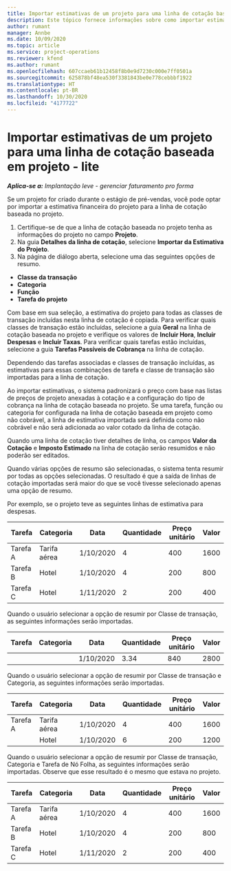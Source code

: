 ```yaml
---
title: Importar estimativas de um projeto para uma linha de cotação baseada em projeto - lite
description: Este tópico fornece informações sobre como importar estimativas de um projeto para uma linha de cotação.
author: rumant
manager: Annbe
ms.date: 10/09/2020
ms.topic: article
ms.service: project-operations
ms.reviewer: kfend
ms.author: rumant
ms.openlocfilehash: 607ccaeb61b12458f8b0e9d7230c000e7ff0501a
ms.sourcegitcommit: 625878bf48ea530f3381843be0e778cebbbf1922
ms.translationtype: HT
ms.contentlocale: pt-BR
ms.lasthandoff: 10/30/2020
ms.locfileid: "4177722"
---
```

# <a name="import-estimates-for-a-project-to-a-project-based-quote-line---lite"></a>Importar estimativas de um projeto para uma linha de cotação baseada em projeto - lite

_**Aplica-se a:** Implantação leve - gerenciar faturamento pro forma_

Se um projeto for criado durante o estágio de pré-vendas, você pode optar por importar a estimativa financeira do projeto para a linha de cotação baseada no projeto.

1. Certifique-se de que a linha de cotação baseada no projeto tenha as informações do projeto no campo **Projeto**.
2. Na guia **Detalhes da linha de cotação**, selecione **Importar da Estimativa do Projeto**.
3. Na página de diálogo aberta, selecione uma das seguintes opções de resumo.

  - **Classe da transação**
  - **Categoria**
  - **Função** 
  - **Tarefa do projeto**

Com base em sua seleção, a estimativa do projeto para todas as classes de transação incluídas nesta linha de cotação é copiada. Para verificar quais classes de transação estão incluídas, selecione a guia **Geral** na linha de cotação baseada no projeto e verifique os valores de **Incluir Hora**, **Incluir Despesas** e **Incluir Taxas**.  Para verificar quais tarefas estão incluídas, selecione a guia **Tarefas Passíveis de Cobrança** na linha de cotação.

Dependendo das tarefas associadas e classes de transação incluídas, as estimativas para essas combinações de tarefa e classe de transação são importadas para a linha de cotação.

Ao importar estimativas, o sistema padronizará o preço com base nas listas de preços de projeto anexadas à cotação e a configuração do tipo de cobrança na linha de cotação baseada no projeto. Se uma tarefa, função ou categoria for configurada na linha de cotação baseada em projeto como não cobrável, a linha de estimativa importada será definida como não cobrável e não será adicionada ao valor cotado da linha de cotação.

Quando uma linha de cotação tiver detalhes de linha, os campos **Valor da Cotação** e **Imposto Estimado** na linha de cotação serão resumidos e não poderão ser editados.

Quando várias opções de resumo são selecionadas, o sistema tenta resumir por todas as opções selecionadas. O resultado é que a saída de linhas de cotação importadas será maior do que se você tivesse selecionado apenas uma opção de resumo.

Por exemplo, se o projeto teve as seguintes linhas de estimativa para despesas.

| Tarefa | Categoria | Data | Quantidade | Preço unitário | Valor |
| --- | --- | --- | --- | --- | --- |
| Tarefa A | Tarifa aérea | 1/10/2020 | 4 | 400 | 1600 |
| Tarefa B | Hotel | 1/10/2020 | 4 | 200 | 800 |
| Tarefa C | Hotel | 1/11/2020 | 2 | 200 | 400 |

Quando o usuário selecionar a opção de resumir por Classe de transação, as seguintes informações serão importadas.

| Tarefa | Categoria | Data | Quantidade | Preço unitário | Valor |
| --- | --- | --- | --- | --- | --- |
|||1/10/2020 | 3.34 | 840 | 2800 |

Quando o usuário selecionar a opção de resumir por Classe de transação e Categoria, as seguintes informações serão importadas.

| Tarefa | Categoria | Data | Quantidade | Preço unitário | Valor |
| --- | --- | --- | --- | --- | --- |
| Tarefa A | Tarifa aérea | 1/10/2020 | 4 | 400 | 1600 |
| | Hotel | 1/10/2020 | 6 | 200 | 1200 |

Quando o usuário selecionar a opção de resumir por Classe de transação, Categoria e Tarefa de Nó Folha, as seguintes informações serão importadas. Observe que esse resultado é o mesmo que estava no projeto.

| Tarefa | Categoria | Data | Quantidade | Preço unitário | Valor |
| --- | --- | --- | --- | --- | --- |
| Tarefa A | Tarifa aérea | 1/10/2020 | 4 | 400 | 1600 |
| Tarefa B | Hotel | 1/10/2020 | 4 | 200 | 800 |
| Tarefa C | Hotel | 1/11/2020 | 2 | 200 | 400 |

